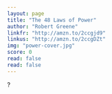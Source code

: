 ```yaml
---
layout: page
title: "The 48 Laws of Power"
author: "Robert Greene"
linkfr: "http://amzn.to/2ccgjd9"
linkus: "http://amzn.to/2ccgDZt" 
img: "power-cover.jpg"
score: 0
read: false
read: false
---
```


?